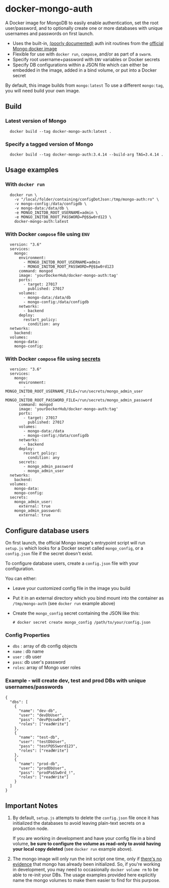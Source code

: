 # docker-mongo-auth

A Docker image for MongoDB to easily enable authentication, set the root user/password, and to optionally create one or more databases with unique usernames and passwords on first launch.

- Uses the built-in, [(poorly documented)](https://github.com/docker-library/mongo/blob/master/3.4/docker-entrypoint.sh#L185) auth init routines from the [official Mongo docker image](https://hub.docker.com/_/mongo/)
- Flexible for use with `docker run`, `compose`, and/or as part of a `swarm`.
- Specify root username+password with `ENV` variables or Docker secrets
- Specify DB configurations within a JSON file which can either be embedded in the image, added in a bind volume, or put into a Docker secret

By default, this image builds from `mongo:latest`  To use a different `mongo:tag`, you will need build your own image.

## Build

### Latest version of Mongo

      docker build --tag docker-mongo-auth:latest .

### Specify a tagged version of Mongo

      docker build --tag docker-mongo-auth:3.4.14 --build-arg TAG=3.4.14 .

## Usage examples

### With `docker run`

      docker run \
        -v "/local/folder/containing/configDotJson:/tmp/mongo-auth:ro" \
        -v mongo-config:/data/configdb \
        -v mongo-data:/data/db \
        -e MONGO_INITDB_ROOT_USERNAME=admin \
        -e MONGO_INITDB_ROOT_PASSWORD=P@$$w0rd123 \
        docker-mongo-auth:latest

### With Docker `compose` file using `ENV`

      version: "3.6"
      services:
        mongo:
          environment:
            - MONGO_INITDB_ROOT_USERNAME=admin
            - MONGO_INITDB_ROOT_PASSWORD=P@$$w0rd123
          command: mongod
          image: 'yourDockerHub/docker-mongo-auth:tag'
          ports:
            - target: 27017
              published: 27017
          volumes:
            - mongo-data:/data/db
            - mongo-config:/data/configdb
          networks:
            - backend
          deploy:
            restart_policy:
              condition: any
      networks:
        backend:
      volumes:
        mongo-data:
        mongo-config:

### With Docker `compose` file using [secrets](https://docs.docker.com/engine/swarm/secrets/)

      version: "3.6"
      services:
        mongo:
          environment:
            - MONGO_INITDB_ROOT_USERNAME_FILE=/run/secrets/mongo_admin_user
            - MONGO_INITDB_ROOT_PASSWORD_FILE=/run/secrets/mongo_admin_password
          command: mongod
          image: 'yourDockerHub/docker-mongo-auth:tag'
          ports:
            - target: 27017
              published: 27017
          volumes:
            - mongo-data:/data
            - mongo-config:/data/configdb
          networks:
            - backend
          deploy:
            restart_policy:
              condition: any
          secrets:
            - mongo_admin_password
            - mongo_admin_user
      networks:
        backend:
      volumes:
        mongo-data:
        mongo-config:
      secrets:
        mongo_admin_user:
          external: true
        mongo_admin_password:
          external: true

## Configure database users

On first launch, the official Mongo image's entrypoint script will run `setup.js` which looks for a Docker secret called `mongo_config`, or a `config.json` file if the secret doesn't exist.

To configure database users, create a `config.json` file with your configuration.

You can either:

- Leave your customized config file in the image you build
- Put it in an external directory which you bind mount into the container as `/tmp/mongo-auth` (see `docker run` example above)
- Create the `mongo_config` secret containing the JSON like this:

      # docker secret create mongo_config /path/to/your/config.json

### Config Properties

- `dbs` : array of db config objects
- `name` : db name
- `user` : db user
- `pass`: db user's password
- `roles`: array of Mongo user roles

### Example - will create dev, test and prod DBs with unique usernames/passwords

    {
      "dbs": [
        {
          "name": "dev-db",
          "user": "devDbUser",
          "pass": "devP@ssw0rd!",
          "roles": ["readWrite"]
        },
        {
          "name": "test-db",
          "user": "testDbUser",
          "pass": "testP@SSword123",
          "roles": ["readWrite"]
        },
        {
          "name": "prod-db",
          "user": "prodDbUser",
          "pass": "prodPa$Sw0rd_!",
          "roles": ["readWrite"]
        }
      ]
    }

## **Important Notes**

1. By default, `setup.js` attempts to delete the `config.json` file once it has initialized the databases to avoid leaving plain-text secrets on a production node.

    If you are working in development and have your config file in a bind volume, **be sure to configure the volume as read-only to avoid having your local copy deleted** (see `docker run` example above).

1. The mongo image will only run the init script one time, only if [there's no evidence](https://github.com/docker-library/mongo/blob/master/3.4/docker-entrypoint.sh#L212) that mongo has already been initialized.  So, if you're working in development, you may need to occasionally `docker volume rm` to be able to re-init your DBs. The usage examples provided here explicitly name the mongo volumes to make them easier to find for this purpose.
